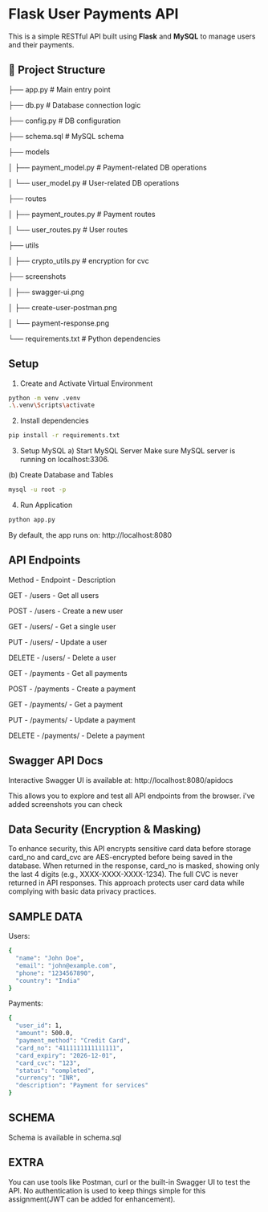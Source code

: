 # Flask User Payments API

This is a simple RESTful API built using **Flask** and **MySQL** to manage users and their payments.

## 📁 Project Structure

├── app.py # Main entry point

├── db.py # Database connection logic

├── config.py # DB configuration

├── schema.sql # MySQL schema

├── models

│ ├── payment_model.py # Payment-related DB operations

│ └── user_model.py # User-related DB operations

├── routes

│ ├── payment_routes.py # Payment routes

│ └── user_routes.py # User routes

├── utils

│ ├── crypto_utils.py # encryption for cvc

├── screenshots

│   ├── swagger-ui.png

│   ├── create-user-postman.png

│   └── payment-response.png

└── requirements.txt # Python dependencies


## Setup

1. Create and Activate Virtual Environment
```bash
python -m venv .venv
.\.venv\Scripts\activate
```

2. Install dependencies
```bash
pip install -r requirements.txt
```

3. Setup MySQL
a) Start MySQL Server
Make sure MySQL server is running on localhost:3306.

(b) Create Database and Tables
```bash
mysql -u root -p
```

4. Run Application 
```bash
python app.py
```
By default, the app runs on: http://localhost:8080


## API Endpoints
Method  -  	Endpoint       -  Description

GET	    -   /users	       -  Get all users

POST    -  	/users	       -  Create a new user

GET	    -   /users/<id>	   -  Get a single user

PUT	    -   /users/<id>	   -  Update a user

DELETE  -  	/users/<id>	   -  Delete a user

GET	    -   /payments	     -  Get all payments

POST    -  	/payments	     -  Create a payment

GET	    -   /payments/<id> -  Get a payment

PUT	    -   /payments/<id> -  Update a payment

DELETE  -  	/payments/<id> -  Delete a payment


## Swagger API Docs
Interactive Swagger UI is available at: http://localhost:8080/apidocs

This allows you to explore and test all API endpoints from the browser.
i've added screenshots you can check


## Data Security (Encryption & Masking)
To enhance security, this API encrypts sensitive card data before storage
card_no and card_cvc are AES-encrypted before being saved in the database.
When returned in the response, card_no is masked, showing only the last 4 digits (e.g., XXXX-XXXX-XXXX-1234).
The full CVC is never returned in API responses.
This approach protects user card data while complying with basic data privacy practices.


## SAMPLE DATA
Users: 
```bash
{
  "name": "John Doe",
  "email": "john@example.com",
  "phone": "1234567890",
  "country": "India"
}
```

Payments:
```bash
{
  "user_id": 1,
  "amount": 500.0,
  "payment_method": "Credit Card",
  "card_no": "4111111111111111",
  "card_expiry": "2026-12-01",
  "card_cvc": "123",
  "status": "completed",
  "currency": "INR",
  "description": "Payment for services"
}
```


## SCHEMA
Schema is available in schema.sql


## EXTRA
You can use tools like Postman, curl  or the built-in Swagger UI to test the API.
No authentication is used to keep things simple for this assignment(JWT can be added for enhancement).
